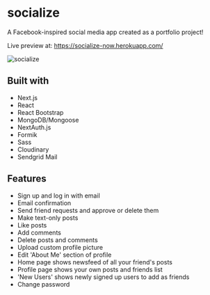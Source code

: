 # socialize

A Facebook-inspired social media app created as a portfolio project!

Live preview at: https://socialize-now.herokuapp.com/

![socialize](https://user-images.githubusercontent.com/76662370/140469261-9aa128e7-5e35-4058-b454-fd5c2d0f2813.gif)

## Built with

- Next.js
- React
- React Bootstrap
- MongoDB/Mongoose
- NextAuth.js
- Formik
- Sass
- Cloudinary
- Sendgrid Mail

## Features

- Sign up and log in with email
- Email confirmation
- Send friend requests and approve or delete them
- Make text-only posts
- Like posts
- Add comments
- Delete posts and comments
- Upload custom profile picture
- Edit 'About Me' section of profile
- Home page shows newsfeed of all your friend's posts
- Profile page shows your own posts and friends list
- 'New Users' shows newly signed up users to add as friends
- Change password
